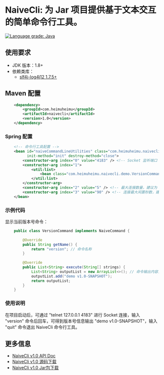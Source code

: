 # NaiveCli: 为 Jar 项目提供基于文本交互的简单命令行工具。

[![Language grade: Java](https://img.shields.io/lgtm/grade/java/g/heimuheimu/naivecli.svg?logo=lgtm&logoWidth=18)](https://lgtm.com/projects/g/heimuheimu/naivecli/context:java)

## 使用要求
* JDK 版本：1.8+ 
* 依赖类库：
  * [slf4j-log4j12 1.7.5+](https://mvnrepository.com/artifact/org.slf4j/slf4j-log4j12)

## Maven 配置
```xml
    <dependency>
        <groupId>com.heimuheimu</groupId>
        <artifactId>naivecli</artifactId>
        <version>1.0</version>
    </dependency>
```

### Spring 配置
```xml
    <!-- 命令行工具配置 -->
    <bean id="naiveCommandLineUtilities" class="com.heimuheimu.naivecli.NaiveCommandLineUtilities"
          init-method="init" destroy-method="close">
        <constructor-arg index="0" value="4183" /> <!-- Socket 监听端口 -->
        <constructor-arg index="1">
            <util:list>
                <bean class="com.heimuheimu.naivecli.demo.VersionCommand" /> <!-- 具体命令实现，请参考下面的示例代码实现-->
            </util:list>
        </constructor-arg>
        <constructor-arg index="2" value="5" /> <!-- 最大连接数量，建议为 5 个 -->
        <constructor-arg index="3" value="90" /> <!-- 连接最大闲置秒数，建议为 90 秒，超过该时间的未使用连接将会被自动关闭 -->
    </bean>
```

### 示例代码

显示当前版本号命令：
```java
    public class VersionCommand implements NaiveCommand {
    
        @Override
        public String getName() {
            return "version"; // 命令名称
        }
    
        @Override
        public List<String> execute(String[] strings) {
            List<String> outputList = new ArrayList<>(); // 命令输出内容，每个元素一行
            outputList.add("demo v1.0-SNAPSHOT");
            return outputList;
        }
    }
```

### 使用说明
在项目启动后，可通过 "telnet 127.0.0.1 4183" 进行 Socket 连接，输入 "version" 命令后回车，可得到版本号信息输出 "demo v1.0-SNAPSHOT"，输入 "quit" 命令退出 NaiveCli 命令行工具。

## 更多信息
* [NaiveCli v1.0 API Doc](https://heimuheimu.github.io/naivecli/api/v1.0/)
* [NaiveCli v1.0 源码下载](https://heimuheimu.github.io/naivecli/download/naivecli-1.0-sources.jar)
* [NaiveCli v1.0 Jar包下载](https://heimuheimu.github.io/naivecli/download/naivecli-1.0.jar)